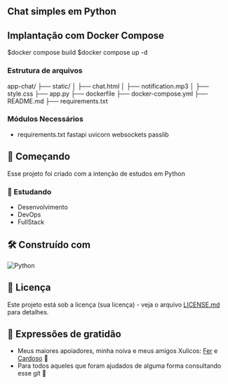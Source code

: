## Chat simples em Python

## Implantação com Docker Compose

$docker compose build 
$docker compose up -d

### Estrutura de arquivos

app-chat/
├── static/
│   ├── chat.html
│   ├── notification.mp3
│   ├── style.css
├── app.py
├── dockerfile
├── docker-compose.yml
├── README.md
├── requirements.txt

### Módulos Necessários

* requirements.txt
fastapi
uvicorn
websockets
passlib

## 🚀 Começando

Esse projeto foi criado com a intenção de estudos em Python 

### 🔩 Estudando

- Desenvolvimento
- DevOps
- FullStack

## 🛠️ Construído com

![Python](https://img.shields.io/badge/python-3670A0?style=for-the-badge&logo=python&logoColor=ffdd54)

## 📄 Licença

Este projeto está sob a licença (sua licença) - veja o arquivo [LICENSE.md](https://github.com/usuario/projeto/licenca) para detalhes.

## 🎁 Expressões de gratidão

* Meus maiores apoiadores, minha noiva e meus amigos Xulicos: [Fer](https://github.com/fernandopinheiroserra) e [Cardoso](https://github.com/gabrielcardoso13) 🍺
* Para todos aqueles que foram ajudados de alguma forma consultando esse git 🔩

